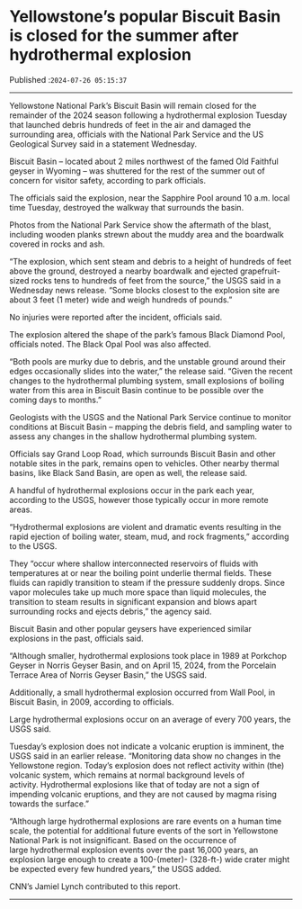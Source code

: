 # Yellowstone’s popular Biscuit Basin is closed for the summer after hydrothermal explosion

Published :`2024-07-26 05:15:37`

---

Yellowstone National Park’s Biscuit Basin will remain closed for the remainder of the 2024 season following a hydrothermal explosion Tuesday that launched debris hundreds of feet in the air and damaged the surrounding area, officials with the National Park Service and the US Geological Survey said in a statement Wednesday.

Biscuit Basin – located about 2 miles northwest of the famed Old Faithful geyser in Wyoming – was shuttered for the rest of the summer out of concern for visitor safety, according to park officials.

The officials said the explosion, near the Sapphire Pool around 10 a.m. local time Tuesday, destroyed the walkway that surrounds the basin.

Photos from the National Park Service show the aftermath of the blast, including wooden planks strewn about the muddy area and the boardwalk covered in rocks and ash.

“The explosion, which sent steam and debris to a height of hundreds of feet above the ground, destroyed a nearby boardwalk and ejected grapefruit-sized rocks tens to hundreds of feet from the source,” the USGS said in a Wednesday news release. “Some blocks closest to the explosion site are about 3 feet (1 meter) wide and weigh hundreds of pounds.”

No injuries were reported after the incident, officials said.

The explosion altered the shape of the park’s famous Black Diamond Pool, officials noted. The Black Opal Pool was also affected.

“Both pools are murky due to debris, and the unstable ground around their edges occasionally slides into the water,” the release said. “Given the recent changes to the hydrothermal plumbing system, small explosions of boiling water from this area in Biscuit Basin continue to be possible over the coming days to months.”

Geologists with the USGS and the National Park Service continue to monitor conditions at Biscuit Basin – mapping the debris field, and sampling water to assess any changes in the shallow hydrothermal plumbing system.

Officials say Grand Loop Road, which surrounds Biscuit Basin and other notable sites in the park, remains open to vehicles. Other nearby thermal basins, like Black Sand Basin, are open as well, the release said.

A handful of hydrothermal explosions occur in the park each year, according to the USGS, however those typically occur in more remote areas.

“Hydrothermal explosions are violent and dramatic events resulting in the rapid ejection of boiling water, steam, mud, and rock fragments,” according to the USGS.

They “occur where shallow interconnected reservoirs of fluids with temperatures at or near the boiling point underlie thermal fields. These fluids can rapidly transition to steam if the pressure suddenly drops. Since vapor molecules take up much more space than liquid molecules, the transition to steam results in significant expansion and blows apart surrounding rocks and ejects debris,” the agency said.

Biscuit Basin and other popular geysers have experienced similar explosions in the past, officials said.

“Although smaller, hydrothermal explosions took place in 1989 at Porkchop Geyser in Norris Geyser Basin, and on April 15, 2024, from the Porcelain Terrace Area of Norris Geyser Basin,” the USGS said.

Additionally, a small hydrothermal explosion occurred from Wall Pool, in Biscuit Basin, in 2009, according to officials.

Large hydrothermal explosions occur on an average of every 700 years, the USGS said.

Tuesday’s explosion does not indicate a volcanic eruption is imminent, the USGS said in an earlier release. “Monitoring data show no changes in the Yellowstone region. Today’s explosion does not reflect activity within (the) volcanic system, which remains at normal background levels of activity. Hydrothermal explosions like that of today are not a sign of impending volcanic eruptions, and they are not caused by magma rising towards the surface.”

“Although large hydrothermal explosions are rare events on a human time scale, the potential for additional future events of the sort in Yellowstone National Park is not insignificant. Based on the occurrence of large hydrothermal explosion events over the past 16,000 years, an explosion large enough to create a 100-(meter)- (328-ft-) wide crater might be expected every few hundred years,” the USGS added.

CNN’s Jamiel Lynch contributed to this report.

---

